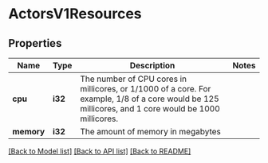 # ActorsV1Resources

## Properties

Name | Type | Description | Notes
------------ | ------------- | ------------- | -------------
**cpu** | **i32** | The number of CPU cores in millicores, or 1/1000 of a core. For example, 1/8 of a core would be 125 millicores, and 1 core would be 1000 millicores. | 
**memory** | **i32** | The amount of memory in megabytes | 

[[Back to Model list]](../README.md#documentation-for-models) [[Back to API list]](../README.md#documentation-for-api-endpoints) [[Back to README]](../README.md)


